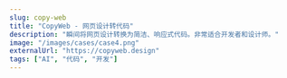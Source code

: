 ```yaml
---
slug: copy-web
title: "CopyWeb - 网页设计转代码"
description: "瞬间将网页设计转换为简洁、响应式代码。非常适合开发者和设计师。"
image: "/images/cases/case4.png"
externalUrl: "https://copyweb.design"
tags: ["AI", "代码", "开发"]
---
```



